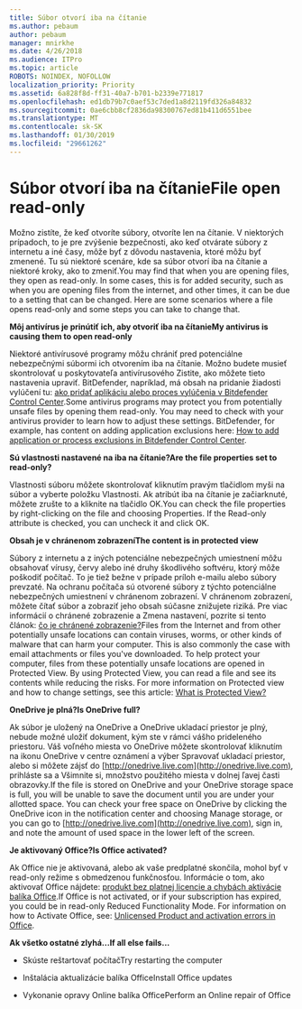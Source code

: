 ```yaml
---
title: Súbor otvorí iba na čítanie
ms.author: pebaum
author: pebaum
manager: mnirkhe
ms.date: 4/26/2018
ms.audience: ITPro
ms.topic: article
ROBOTS: NOINDEX, NOFOLLOW
localization_priority: Priority
ms.assetid: 6a828f8d-ff31-40a7-b701-b2339e771817
ms.openlocfilehash: ed1db79b7c0aef53c7ded1a8d2119fd326a84832
ms.sourcegitcommit: 0ae6cbb8cf2836da98300767ed81b411d6551bee
ms.translationtype: MT
ms.contentlocale: sk-SK
ms.lasthandoff: 01/30/2019
ms.locfileid: "29661262"
---
```

# <a name="file-open-read-only"></a><span data-ttu-id="c9c69-102">Súbor otvorí iba na čítanie</span><span class="sxs-lookup"><span data-stu-id="c9c69-102">File open read-only</span></span>

<span data-ttu-id="c9c69-p101">Možno zistíte, že keď otvoríte súbory, otvoríte len na čítanie. V niektorých prípadoch, to je pre zvýšenie bezpečnosti, ako keď otvárate súbory z internetu a iné časy, môže byť z dôvodu nastavenia, ktoré môžu byť zmenené. Tu sú niektoré scenáre, kde sa súbor otvorí iba na čítanie a niektoré kroky, ako to zmeniť.</span><span class="sxs-lookup"><span data-stu-id="c9c69-p101">You may find that when you are opening files, they open as read-only. In some cases, this is for added security, such as when you are opening files from the internet, and other times, it can be due to a setting that can be changed. Here are some scenarios where a file opens read-only and some steps you can take to change that.</span></span>
  
 <span data-ttu-id="c9c69-106">**Môj antivírus je prinútiť ich, aby otvoriť iba na čítanie**</span><span class="sxs-lookup"><span data-stu-id="c9c69-106">**My antivirus is causing them to open read-only**</span></span>
  
<span data-ttu-id="c9c69-p102">Niektoré antivírusové programy môžu chrániť pred potenciálne nebezpečnými súbormi ich otvorením iba na čítanie. Možno budete musieť skontrolovať u poskytovateľa antivírusového Zistite, ako môžete tieto nastavenia upraviť. BitDefender, napríklad, má obsah na pridanie žiadosti vylúčení tu: [ako pridať aplikáciu alebo proces vylúčenia v Bitdefender Control Center](https://www.bitdefender.com/support/how-to-add-application-or-process-exclusions-in-bitdefender-control-center-1119.mdl).</span><span class="sxs-lookup"><span data-stu-id="c9c69-p102">Some antivirus programs may protect you from potentially unsafe files by opening them read-only. You may need to check with your antivirus provider to learn how to adjust these settings. BitDefender, for example, has content on adding application exclusions here: [How to add application or process exclusions in Bitdefender Control Center](https://www.bitdefender.com/support/how-to-add-application-or-process-exclusions-in-bitdefender-control-center-1119.mdl).</span></span>
  
 <span data-ttu-id="c9c69-110">**Sú vlastnosti nastavené na iba na čítanie?**</span><span class="sxs-lookup"><span data-stu-id="c9c69-110">**Are the file properties set to read-only?**</span></span>
  
<span data-ttu-id="c9c69-p103">Vlastnosti súboru môžete skontrolovať kliknutím pravým tlačidlom myši na súbor a vyberte položku Vlastnosti. Ak atribút iba na čítanie je začiarknuté, môžete zrušte to a kliknite na tlačidlo OK.</span><span class="sxs-lookup"><span data-stu-id="c9c69-p103">You can check the file properties by right-clicking on the file and choosing Properties. If the Read-only attribute is checked, you can uncheck it and click OK.</span></span>
  
 <span data-ttu-id="c9c69-113">**Obsah je v chránenom zobrazení**</span><span class="sxs-lookup"><span data-stu-id="c9c69-113">**The content is in protected view**</span></span>
  
<span data-ttu-id="c9c69-p104">Súbory z internetu a z iných potenciálne nebezpečných umiestnení môžu obsahovať vírusy, červy alebo iné druhy škodlivého softvéru, ktorý môže poškodiť počítač. To je tiež bežne v prípade príloh e-mailu alebo súbory prevzaté. Na ochranu počítača sú otvorené súbory z týchto potenciálne nebezpečných umiestnení v chránenom zobrazení. V chránenom zobrazení, môžete čítať súbor a zobraziť jeho obsah súčasne znižujete riziká. Pre viac informácií o chránené zobrazenie a Zmena nastavení, pozrite si tento článok: [čo je chránené zobrazenie?](https://support.office.com/article/d6f09ac7-e6b9-4495-8e43-2bbcdbcb6653)</span><span class="sxs-lookup"><span data-stu-id="c9c69-p104">Files from the Internet and from other potentially unsafe locations can contain viruses, worms, or other kinds of malware that can harm your computer. This is also commonly the case with email attachments or files you've downloaded. To help protect your computer, files from these potentially unsafe locations are opened in Protected View. By using Protected View, you can read a file and see its contents while reducing the risks. For more information on Protected view and how to change settings, see this article: [What is Protected View?](https://support.office.com/article/d6f09ac7-e6b9-4495-8e43-2bbcdbcb6653)</span></span>
  
 <span data-ttu-id="c9c69-119">**OneDrive je plná?**</span><span class="sxs-lookup"><span data-stu-id="c9c69-119">**Is OneDrive full?**</span></span>
  
<span data-ttu-id="c9c69-p105">Ak súbor je uložený na OneDrive a OneDrive ukladací priestor je plný, nebude možné uložiť dokument, kým ste v rámci vášho prideleného priestoru. Váš voľného miesta vo OneDrive môžete skontrolovať kliknutím na ikonu OneDrive v centre oznámení a výber Spravovať ukladací priestor, alebo si môžete zájsť do [http://onedrive.live.com](http://onedrive.live.com), prihláste sa a Všimnite si, množstvo použitého miesta v dolnej ľavej časti obrazovky.</span><span class="sxs-lookup"><span data-stu-id="c9c69-p105">If the file is stored on OneDrive and your OneDrive storage space is full, you will be unable to save the document until you are under your allotted space. You can check your free space on OneDrive by clicking the OneDrive icon in the notification center and choosing Manage storage, or you can go to [http://onedrive.live.com](http://onedrive.live.com), sign in, and note the amount of used space in the lower left of the screen.</span></span>
  
 <span data-ttu-id="c9c69-122">**Je aktivovaný Office?**</span><span class="sxs-lookup"><span data-stu-id="c9c69-122">**Is Office activated?**</span></span>
  
<span data-ttu-id="c9c69-p106">Ak Office nie je aktivovaná, alebo ak vaše predplatné skončila, mohol byť v read-only režime s obmedzenou funkčnosťou. Informácie o tom, ako aktivovať Office nájdete: [produkt bez platnej licencie a chybách aktivácie balíka Office](https://support.office.com/article/unlicensed-product-and-activation-errors-in-office-0d23d3c0-c19c-4b2f-9845-5344fedc4380).</span><span class="sxs-lookup"><span data-stu-id="c9c69-p106">If Office is not activated, or if your subscription has expired, you could be in read-only Reduced Functionality Mode. For information on how to Activate Office, see: [Unlicensed Product and activation errors in Office](https://support.office.com/article/unlicensed-product-and-activation-errors-in-office-0d23d3c0-c19c-4b2f-9845-5344fedc4380).</span></span>
  
 <span data-ttu-id="c9c69-125">**Ak všetko ostatné zlyhá...**</span><span class="sxs-lookup"><span data-stu-id="c9c69-125">**If all else fails...**</span></span>
  
- <span data-ttu-id="c9c69-126">Skúste reštartovať počítač</span><span class="sxs-lookup"><span data-stu-id="c9c69-126">Try restarting the computer</span></span>
    
- <span data-ttu-id="c9c69-127">Inštalácia aktualizácie balíka Office</span><span class="sxs-lookup"><span data-stu-id="c9c69-127">Install Office updates</span></span>
    
- <span data-ttu-id="c9c69-128">Vykonanie opravy Online balíka Office</span><span class="sxs-lookup"><span data-stu-id="c9c69-128">Perform an Online repair of Office</span></span>
    

